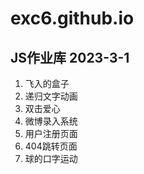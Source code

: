 # exc6.github.io
## JS作业库 2023-3-1
1. 飞入的盒子
2. 递归文字动画
3. 双击爱心
4. 微博录入系统
5. 用户注册页面
6. 404跳转页面
7. 球的口字运动

